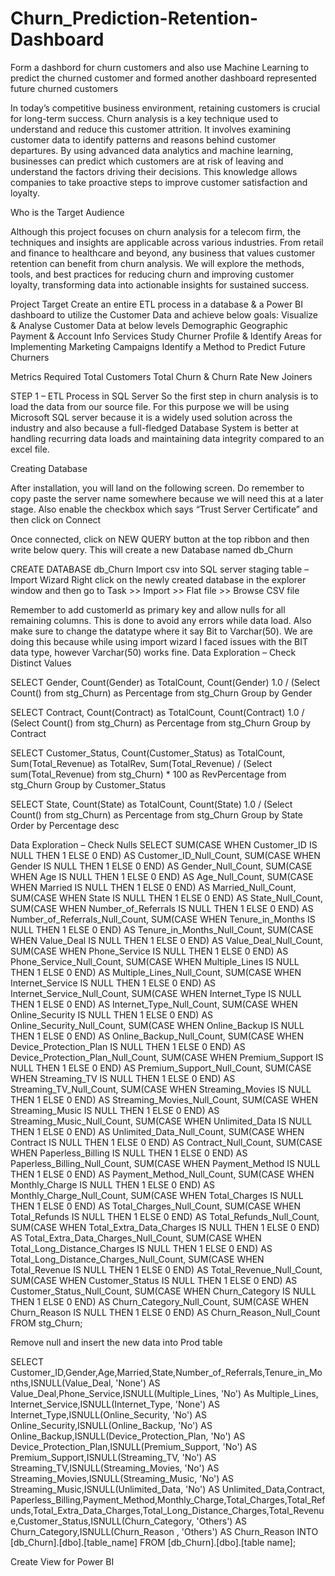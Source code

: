 # Churn_Prediction-Retention-Dashboard
Form a dashbord for churn customers and also use Machine Learning to predict the churned customer and formed another dashboard represented future churned customers 

In today’s competitive business environment, retaining customers is crucial for long-term success. Churn analysis is a key technique used to understand and reduce this customer attrition. It involves examining customer data to identify patterns and reasons behind customer departures. By using advanced data analytics and machine learning, businesses can predict which customers are at risk of leaving and understand the factors driving their decisions. This knowledge allows companies to take proactive steps to improve customer satisfaction and loyalty.

Who is the Target Audience

Although this project focuses on churn analysis for a telecom firm, the techniques and insights are applicable across various industries. From retail and finance to healthcare and beyond, any business that values customer retention can benefit from churn analysis. We will explore the methods, tools, and best practices for reducing churn and improving customer loyalty, transforming data into actionable insights for sustained success.

Project Target
Create an entire ETL process in a database & a Power BI dashboard to utilize the Customer Data and achieve below goals:
Visualize & Analyse Customer Data at below levels
Demographic
Geographic
Payment & Account Info
Services
Study Churner Profile & Identify Areas for Implementing Marketing Campaigns
Identify a Method to Predict Future Churners

Metrics Required
Total Customers
Total Churn & Churn Rate
New Joiners

STEP 1 – ETL Process in SQL Server
So the first step in churn analysis is to load the data from our source file. For this purpose we will be using Microsoft SQL server because it is a widely used solution across the industry and also because a full-fledged Database System is better at handling recurring data loads and maintaining data integrity compared to an excel file.

Creating Database

After installation, you will land on the following screen. Do remember to copy paste the server name somewhere because we will need this at a later stage. Also enable the checkbox which says “Trust Server Certificate” and then click on Connect

Once connected, click on NEW QUERY button at the top ribbon and then write below query. This will create a new Database named db_Churn

CREATE DATABASE db_Churn
Import csv into SQL server staging table – Import Wizard
Right click on the newly created database in the explorer window and then go to
Task >> Import >> Flat file >> Browse CSV file

Remember to add customerId as primary key and allow nulls for all remaining columns. This is done to avoid any errors while data load. Also make sure to change the datatype where it say Bit to Varchar(50). We are doing this because while using import wizard I faced issues with the BIT data type, however Varchar(50) works fine.
Data Exploration – Check Distinct Values

SELECT Gender, Count(Gender) as TotalCount,
Count(Gender)  1.0 / (Select Count() from stg_Churn)  as Percentage from stg_Churn Group by Gender
 
SELECT Contract, Count(Contract) as TotalCount,
Count(Contract)  1.0 / (Select Count() from stg_Churn)  as Percentage from stg_Churn Group by Contract
 
SELECT Customer_Status, Count(Customer_Status) as TotalCount, Sum(Total_Revenue) as TotalRev,
Sum(Total_Revenue) / (Select sum(Total_Revenue) from stg_Churn) * 100  as RevPercentage from stg_Churn Group by Customer_Status
 
SELECT State, Count(State) as TotalCount,
Count(State)  1.0 / (Select Count() from stg_Churn)  as Percentage from stg_Churn Group by State Order by Percentage desc

Data Exploration – Check Nulls
SELECT 
SUM(CASE WHEN Customer_ID IS NULL THEN 1 ELSE 0 END) AS Customer_ID_Null_Count,
SUM(CASE WHEN Gender IS NULL THEN 1 ELSE 0 END) AS Gender_Null_Count,
SUM(CASE WHEN Age IS NULL THEN 1 ELSE 0 END) AS Age_Null_Count,
SUM(CASE WHEN Married IS NULL THEN 1 ELSE 0 END) AS Married_Null_Count,
SUM(CASE WHEN State IS NULL THEN 1 ELSE 0 END) AS State_Null_Count,
SUM(CASE WHEN Number_of_Referrals IS NULL THEN 1 ELSE 0 END) AS Number_of_Referrals_Null_Count,
SUM(CASE WHEN Tenure_in_Months IS NULL THEN 1 ELSE 0 END) AS Tenure_in_Months_Null_Count,
SUM(CASE WHEN Value_Deal IS NULL THEN 1 ELSE 0 END) AS Value_Deal_Null_Count,
SUM(CASE WHEN Phone_Service IS NULL THEN 1 ELSE 0 END) AS Phone_Service_Null_Count,
SUM(CASE WHEN Multiple_Lines IS NULL THEN 1 ELSE 0 END) AS Multiple_Lines_Null_Count,
SUM(CASE WHEN Internet_Service IS NULL THEN 1 ELSE 0 END) AS Internet_Service_Null_Count,
SUM(CASE WHEN Internet_Type IS NULL THEN 1 ELSE 0 END) AS Internet_Type_Null_Count,
SUM(CASE WHEN Online_Security IS NULL THEN 1 ELSE 0 END) AS Online_Security_Null_Count,
SUM(CASE WHEN Online_Backup IS NULL THEN 1 ELSE 0 END) AS Online_Backup_Null_Count,
SUM(CASE WHEN Device_Protection_Plan IS NULL THEN 1 ELSE 0 END) AS Device_Protection_Plan_Null_Count,
SUM(CASE WHEN Premium_Support IS NULL THEN 1 ELSE 0 END) AS Premium_Support_Null_Count,
SUM(CASE WHEN Streaming_TV IS NULL THEN 1 ELSE 0 END) AS Streaming_TV_Null_Count,
SUM(CASE WHEN Streaming_Movies IS NULL THEN 1 ELSE 0 END) AS Streaming_Movies_Null_Count,
SUM(CASE WHEN Streaming_Music IS NULL THEN 1 ELSE 0 END) AS Streaming_Music_Null_Count,
SUM(CASE WHEN Unlimited_Data IS NULL THEN 1 ELSE 0 END) AS Unlimited_Data_Null_Count,
SUM(CASE WHEN Contract IS NULL THEN 1 ELSE 0 END) AS Contract_Null_Count,
SUM(CASE WHEN Paperless_Billing IS NULL THEN 1 ELSE 0 END) AS Paperless_Billing_Null_Count,
SUM(CASE WHEN Payment_Method IS NULL THEN 1 ELSE 0 END) AS Payment_Method_Null_Count,
SUM(CASE WHEN Monthly_Charge IS NULL THEN 1 ELSE 0 END) AS Monthly_Charge_Null_Count,
SUM(CASE WHEN Total_Charges IS NULL THEN 1 ELSE 0 END) AS Total_Charges_Null_Count,
SUM(CASE WHEN Total_Refunds IS NULL THEN 1 ELSE 0 END) AS Total_Refunds_Null_Count,
SUM(CASE WHEN Total_Extra_Data_Charges IS NULL THEN 1 ELSE 0 END) AS Total_Extra_Data_Charges_Null_Count,
SUM(CASE WHEN Total_Long_Distance_Charges IS NULL THEN 1 ELSE 0 END) AS Total_Long_Distance_Charges_Null_Count,
SUM(CASE WHEN Total_Revenue IS NULL THEN 1 ELSE 0 END) AS Total_Revenue_Null_Count,
SUM(CASE WHEN Customer_Status IS NULL THEN 1 ELSE 0 END) AS Customer_Status_Null_Count,
SUM(CASE WHEN Churn_Category IS NULL THEN 1 ELSE 0 END) AS Churn_Category_Null_Count,
SUM(CASE WHEN Churn_Reason IS NULL THEN 1 ELSE 0 END) AS Churn_Reason_Null_Count
FROM stg_Churn;
 

 

Remove null and insert the new data into Prod table

SELECT 
    Customer_ID,Gender,Age,Married,State,Number_of_Referrals,Tenure_in_Months,ISNULL(Value_Deal, 'None') AS Value_Deal,Phone_Service,ISNULL(Multiple_Lines, 'No') As Multiple_Lines,
Internet_Service,ISNULL(Internet_Type, 'None') AS Internet_Type,ISNULL(Online_Security, 'No') AS Online_Security,ISNULL(Online_Backup, 'No') AS Online_Backup,ISNULL(Device_Protection_Plan, 'No') AS Device_Protection_Plan,ISNULL(Premium_Support, 'No') AS Premium_Support,ISNULL(Streaming_TV, 'No') AS Streaming_TV,ISNULL(Streaming_Movies, 'No') AS Streaming_Movies,ISNULL(Streaming_Music, 'No') AS Streaming_Music,ISNULL(Unlimited_Data, 'No') AS Unlimited_Data,Contract,
Paperless_Billing,Payment_Method,Monthly_Charge,Total_Charges,Total_Refunds,Total_Extra_Data_Charges,Total_Long_Distance_Charges,Total_Revenue,Customer_Status,ISNULL(Churn_Category, 'Others') AS Churn_Category,ISNULL(Churn_Reason , 'Others') AS Churn_Reason
INTO [db_Churn].[dbo].[table_name]
FROM [db_Churn].[dbo].[table name];
   

 Create View for Power BI

